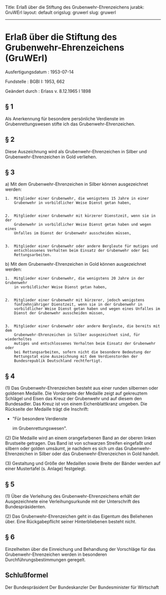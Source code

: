 Title: Erlaß über die Stiftung des Grubenwehr-Ehrenzeichens
jurabk: GruWErl
layout: default
origslug: gruwerl
slug: gruwerl

---

# Erlaß über die Stiftung des Grubenwehr-Ehrenzeichens (GruWErl)

Ausfertigungsdatum
:   1953-07-14

Fundstelle
:   BGBl I: 1953, 662

Geändert durch
:   Erlass v. 8.12.1965 I 1898


## § 1

Als Anerkennung für besondere persönliche Verdienste im
Grubenrettungswesen stifte ich das Grubenwehr-Ehrenzeichen.


## § 2

Diese Auszeichnung wird als Grubenwehr-Ehrenzeichen in Silber und
Grubenwehr-Ehrenzeichen in Gold verliehen.


## § 3


a)  Mit dem Grubenwehr-Ehrenzeichen in Silber können ausgezeichnet werden:

    1.  Mitglieder einer Grubenwehr, die wenigstens 15 Jahre in einer
        Grubenwehr in vorbildlicher Weise Dienst getan haben,


    2.  Mitglieder einer Grubenwehr mit kürzerer Dienstzeit, wenn sie in der
        Grubenwehr in vorbildlicher Weise Dienst getan haben und wegen eines
        Unfalles im Dienst der Grubenwehr ausscheiden müssen,


    3.  Mitglieder einer Grubenwehr oder andere Bergleute für mutiges und
        entschlossenes Verhalten beim Einsatz der Grubenwehr oder bei
        Rettungsarbeiten.





b)  Mit dem Grubenwehr-Ehrenzeichen in Gold können ausgezeichnet werden:

    1.  Mitglieder einer Grubenwehr, die wenigstens 20 Jahre in der Grubenwehr
        in vorbildlicher Weise Dienst getan haben,


    2.  Mitglieder einer Grubenwehr mit kürzerer, jedoch wenigstens
        fünfzehnjähriger Dienstzeit, wenn sie in der Grubenwehr in
        vorbildlicher Weise Dienst getan haben und wegen eines Unfalles im
        Dienst der Grubenwehr ausscheiden müssen,


    3.  Mitglieder einer Grubenwehr oder andere Bergleute, die bereits mit dem
        Grubenwehr-Ehrenzeichen in Silber ausgezeichnet sind, für wiederholtes
        mutiges und entschlossenes Verhalten beim Einsatz der Grubenwehr oder
        bei Rettungsarbeiten, sofern nicht die besondere Bedeutung der
        Rettungstat eine Auszeichnung mit dem Verdienstorden der
        Bundesrepublik Deutschland rechtfertigt.








## § 4

(1) Das Grubenwehr-Ehrenzeichen besteht aus einer runden silbernen
oder goldenen Medaille. Die Vorderseite der Medaille zeigt auf
gekreuztem Schlägel und Eisen das Kreuz der Grubenwehr und auf diesem
den Bundesadler. Das Kreuz ist von einem Eichenblattkranz umgeben. Die
Rückseite der Medaille trägt die Inschrift:

*   "Für besondere Verdienste

    im Grubenrettungswesen".




(2) Die Medaille wird an einem orangefarbenen Band an der oberen
linken Brustseite getragen. Das Band ist von schwarzen Streifen
eingefaßt und silbern oder golden umsäumt, je nachdem es sich um das
Grubenwehr-Ehrenzeichen in Silber oder das Grubenwehr-Ehrenzeichen in
Gold handelt.

(3) Gestaltung und Größe der Medaillen sowie Breite der Bänder werden
auf einer Mustertafel (s. Anlage) festgelegt.


## § 5

(1) Über die Verleihung des Grubenwehr-Ehrenzeichens erhält der
Ausgezeichnete eine Verleihungsurkunde mit der Unterschrift des
Bundespräsidenten.

(2) Das Grubenwehr-Ehrenzeichen geht in das Eigentum des Beliehenen
über. Eine Rückgabepflicht seiner Hinterbliebenen besteht nicht.


## § 6

Einzelheiten über die Einreichung und Behandlung der Vorschläge für
das Grubenwehr-Ehrenzeichen werden in besonderen
Durchführungsbestimmungen geregelt.


## Schlußformel

Der Bundespräsident
Der Bundeskanzler
Der Bundesminister für Wirtschaft

